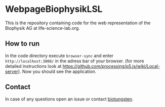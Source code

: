 # WebpageBiophysikLSL
This is the repository containing code for the web representation of the Biophysik AG at life-science-lab.org.

## How to run
In the code directory execute `browser-sync` and enter `http://localhost:3000/` in the adress bar of your browser. (for more detailed instructions look at https://github.com/processing/p5.js/wiki/Local-server). Now you should see the application.

## Contact
In case of any questions open an issue or contact [biotungsten](https://github.com/biotungsten).

